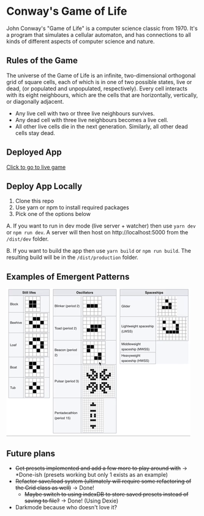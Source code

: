 # Conway's Game of Life

John Conway's "Game of Life" is a computer science classic from 1970. It's a program that simulates a cellular automaton, and has connections to all kinds of different aspects of computer science and nature.

## Rules of the Game

The universe of the Game of Life is an infinite, two-dimensional orthogonal grid of square cells, each of which is in one of two possible states, live or dead, (or populated and unpopulated, respectively). Every cell interacts with its eight neighbours, which are the cells that are horizontally, vertically, or diagonally adjacent.

- Any live cell with two or three live neighbours survives.
- Any dead cell with three live neighbours becomes a live cell.
- All other live cells die in the next generation. Similarly, all other dead cells stay dead.

## Deployed App

[Click to go to live game](https://mike-gol.netlify.app/)

## Deploy App Locally

1. Clone this repo
2. Use yarn or npm to install required packages
3. Pick one of the options below

A. If you want to run in dev mode (live server + watcher) then use `yarn dev` or `npm run dev`. A server will then host on http://localhost:5000 from the `/dist/dev` folder.

B. If you want to build the app then use `yarn build` or `npm run build`. The resulting build will be in the `/dist/production` folder.

## Examples of Emergent Patterns

![Example Patterns](/docs/img/patterns.gif)

## Future plans

- ~~Get presets implemented and add a few more to play around with~~ -> \*Done-ish (presets working but only 1 exists as an example)
- ~~Refactor save/load system (ultimately will require some refactoring of the Grid class as well)~~ -> Done!
  - ~~Maybe switch to using indexDB to store saved presets instead of saving to file?~~ -> Done! (Using Dexie)
- Darkmode because who doesn't love it?
